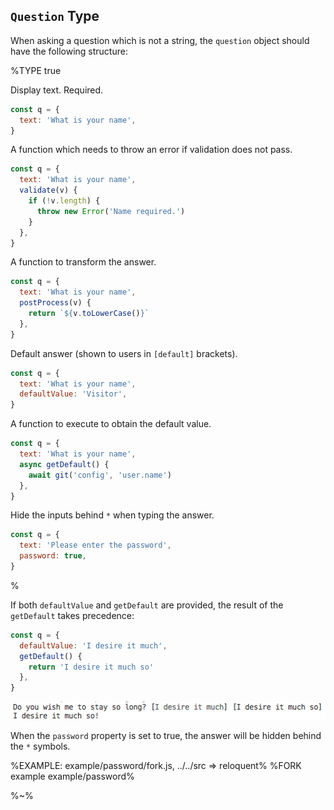 ## `Question` Type

When asking a question which is not a string, the `question` object should have the following structure:

%TYPE true
<p name="text" type="string" required>
  <d>Display text. Required.</d>
  <e>

```js
const q = {
  text: 'What is your name',
}
```
  </e>
</p>
<p name="validation" type="(async) function">
  <d>A function which needs to throw an error if validation does not pass.</d>
  <e>

```js
const q = {
  text: 'What is your name',
  validate(v) {
    if (!v.length) {
      throw new Error('Name required.')
    }
  },
}
```
  </e>
</p>
<p name="postProcess" type="(async) function">
  <d>A function to transform the answer.</d>
  <e>

```js
const q = {
  text: 'What is your name',
  postProcess(v) {
    return `${v.toLowerCase()}`
  },
}
```
  </e>
</p>
<p name="defaultValue" type="string">
  <d>

Default answer (shown to users in `[default]` brackets).</d>
  <e>

```js
const q = {
  text: 'What is your name',
  defaultValue: 'Visitor',
}
```
  </e>
</p>
<p name="getDefault" type="(async) function">
  <d>A function to execute to obtain the default value.</d>
  <e>

```js
const q = {
  text: 'What is your name',
  async getDefault() {
    await git('config', 'user.name')
  },
}
```
  </e>
</p>
<p name="password" type="boolean">
  <d>Hide the inputs behind <code>*</code> when typing the answer.</d>
  <e>

```js
const q = {
  text: 'Please enter the password',
  password: true,
}
```
  </e>
</p>
%

If both `defaultValue` and `getDefault` are provided, the result of the `getDefault` takes precedence:

```js
const q = {
  defaultValue: 'I desire it much',
  getDefault() {
    return 'I desire it much so'
  },
}
```

![getDefault will get precedence](doc/precedence.gif)

When the `password` property is set to true, the answer will be hidden behind the `*` symbols.

%EXAMPLE: example/password/fork.js, ../../src => reloquent%
%FORK example example/password%

%~%